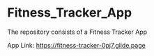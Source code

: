 # Fitness_Tracker_App
The repository consists of a Fitness Tracker App

App Link: https://fitness-tracker-0pj7.glide.page
